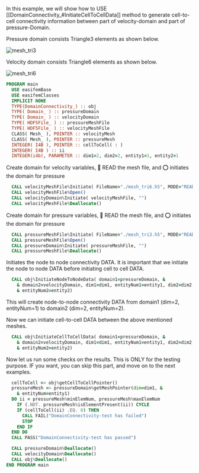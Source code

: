 In this example, we will show how to USE [[DomainConnectivity_#InitiateCellToCellData]] method to generate cell-to-cell connectivity information between part of velocity-domain and part of pressure-Domain.

Pressure domain consists Triangle3 elements as shown below.

![mesh_tri3](figures/mesh_tri3.png)

Velocity domain consists Triangle6 elements as shown below.

![mesh_tri6](figures/mesh_tri6.png)

```fortran
PROGRAM main
  USE easifemBase
  USE easifemClasses
  IMPLICIT NONE
  TYPE(DomainConnectivity_) :: obj
  TYPE( Domain_ ) :: pressureDomain
  TYPE( Domain_ ) :: velocityDomain
  TYPE( HDF5File_ ) :: pressureMeshFile
  TYPE( HDF5File_ ) :: velocityMeshFile
  CLASS( Mesh_ ), POINTER :: velocityMesh
  CLASS( Mesh_ ), POINTER :: pressureMesh
  INTEGER( I4B ), POINTER :: cellToCell( : )
  INTEGER( I4B ) :: ii
  INTEGER(i4b), PARAMETER :: dim1=2, dim2=2, entity1=1, entity2=1
```

Create domain for velocity variables, 🎇 READ the mesh file, and ⭕ initiates the domain for pressure

```fortran
  CALL velocityMeshFile%Initiate( FileName="./mesh_tri6.h5", MODE="READ" )
  CALL velocityMeshFile%Open()
  CALL velocityDomain%Initiate( velocityMeshFile, "")
  CALL velocityMeshFile%Deallocate()
```

Create domain for pressure variables, 🎇 READ the mesh file, and ⭕ initiates the domain for pressure

```fortran
  CALL pressureMeshFile%Initiate( FileName="./mesh_tri3.h5", MODE="READ" )
  CALL pressureMeshFile%Open()
  CALL pressureDomain%Initiate( pressureMeshFile, "")
  CALL pressureMeshFile%Deallocate()
```

Initiates the node to node connectivity DATA. It is important that we initiate the node to node DATA before initiating cell to cell DATA.

```fortran
  CALL obj%InitiateNodeToNodeData( domain1=pressureDomain, &
    & domain2=velocityDomain, dim1=dim1, entityNum1=entity1, dim2=dim2, &
    & entityNum2=entity2)
```

This will create node-to-node connectivity DATA from domain1 (dim=2, entityNum=1) to domain2 (dim=2, entityNum=2).

Now we can initiate cell-to-cell DATA between the above mentioned meshes.

```fortran
  CALL obj%InitiateCellToCellData( domain1=pressureDomain, &
    & domain2=velocityDomain, dim1=dim1, entityNum1=entity1, dim2=dim2, &
    & entityNum2=entity2)
```

Now let us run some checks on the results. This is ONLY for the testing purpose. IF you want, you can skip this part, and move on to the next examples.

```fortran
  cellToCell => obj%getCellToCellPointer()
  pressureMesh => pressureDomain%getMeshPointer(dim=dim1, &
    & entityNum=entity1)
  DO ii = pressureMesh%minElemNum, pressureMesh%maxElemNum
    IF (.NOT. pressureMesh%isElementPresent(ii)) CYCLE
    IF (cellToCell(ii) .EQ. 0) THEN
      CALL FAIL("DomainConnectivity-test has failed")
      STOP
    END IF
  END DO
  CALL PASS("DomainConnectivity-test has passed")
```


```fortran
  CALL pressureDomain%Deallocate()
  CALL velocityDomain%Deallocate()
  CALL obj%Deallocate()
END PROGRAM main
```
